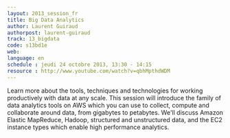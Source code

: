 ```yaml
---
layout: 2013_session_fr
title: Big Data Analytics
author: Laurent Guiraud
authorpost: laurent-guiraud
track: 13_bigdata
code: s13bd1e
web: 
language: en
schedule : jeudi 24 octobre 2013, 13:30 - 14:15
resource : http://www.youtube.com/watch?v=qbhMpthdWDM
---
```


Learn more about the tools, techniques and technologies for working productively with data at any scale. This session will introduce the family of data analytics tools on AWS which you can use to collect, compute and collaborate around data, from gigabytes to petabytes. We'll discuss Amazon Elastic MapReduce, Hadoop, structured and unstructured data, and the EC2 instance types which enable high performance analytics.
